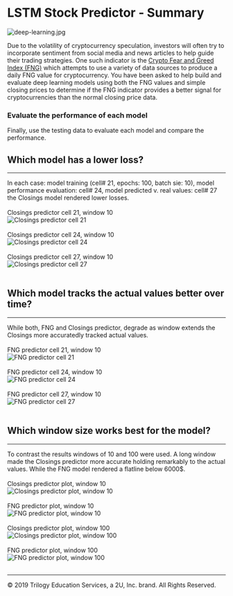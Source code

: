 # LSTM Stock Predictor - Summary

![deep-learning.jpg](Images/deep-learning.jpg)

Due to the volatility of cryptocurrency speculation, investors will often try to incorporate sentiment from social media and news articles to help guide their trading strategies. One such indicator is the [Crypto Fear and Greed Index (FNG)](https://alternative.me/crypto/fear-and-greed-index/) which attempts to use a variety of data sources to produce a daily FNG value for cryptocurrency. You have been asked to help build and evaluate deep learning models using both the FNG values and simple closing prices to determine if the FNG indicator provides a better signal for cryptocurrencies than the normal closing price data.


### Evaluate the performance of each model

Finally, use the testing data to evaluate each model and compare the performance.

## Which model has a lower loss?
- - -
In each case: model training (cell# 21, epochs: 100, batch sie: 10), model performance evaluation: cell# 24, model predicted v. real values: cell# 27 the Closings model rendered lower losses.  
<br />
Closings predictor cell 21, window 10  
![Closings predictor cell 21](Images/11_c_window_10_cell_21.png)  <br /><br />
Closings predictor cell 24, window 10  
![Closings predictor cell 24](Images/12_c_window_10_cell_24.png)  <br /><br />
Closings predictor cell 27, window 10  
![Closings predictor cell 27](Images/13_c_window_10_cell_27.png)  <br /><br />

## Which model tracks the actual values better over time?
- - -
While both, FNG and Closings predictor, degrade as window extends the Closings more accuratedly tracked actual values.  
<br />
FNG predictor cell 21, window 10  
![FNG predictor cell 21](Images/21_f_window_10_cell_21.png)  <br /><br />
FNG predictor cell 24, window 10  
![FNG predictor cell 24](Images/22_f_window_10_cell_24.png)  <br /><br />
FNG predictor cell 27, window 10  
![FNG predictor cell 27](Images/23_f_window_10_cell_27.png)  <br /><br />

## Which window size works best for the model?  
- - -
To contrast the results windows of 10 and 100 were used. A long window made the Closings predictor more accurate holding remarkably to the actual values. While the FNG model rendered a flatline below 6000$.  
<br />
Closings predictor plot, window 10  
![Closings predictor plot, window 10](Images/bokeh_plot_c_10.png)  <br /><br />
FNG predictor plot, window 10  
![FNG predictor plot, window 10](Images/bokeh_plot_f_10.png)  <br /><br />
Closings predictor plot, window 100  
![Closings predictor plot, window 100](Images/bokeh_plot_c_100.png)  <br /><br />
FNG predictor plot, window 100  
![FNG predictor plot, window 100](Images/bokeh_plot_f_100.png)  <br /><br />
- - -

© 2019 Trilogy Education Services, a 2U, Inc. brand. All Rights Reserved.
